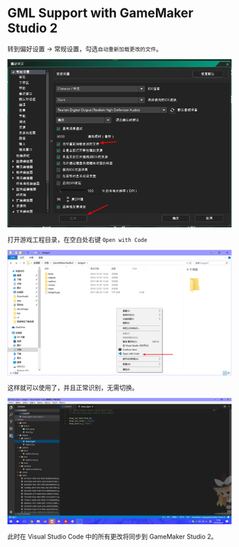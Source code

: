 # GML Support with GameMaker Studio 2

转到偏好设置 -> 常规设置，勾选`自动重新加载更改的文件`。

![](../../assets/docsimage/8.png)

打开游戏工程目录，在空白处右键 `Open with Code` 

![](../../assets/docsimage/10.png)

这样就可以使用了，并且正常识别，无需切换。

![](../../assets/docsimage/11.png)

此时在 Visual Studio Code 中的所有更改将同步到 GameMaker Studio 2。